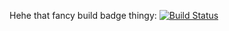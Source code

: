 Hehe that fancy build badge thingy:
[![Build Status](https://travis-ci.org/Greenscreener/duhajsky.gbl.cz.svg?branch=master)](https://travis-ci.org/Greenscreener/duhajsky.gbl.cz)

